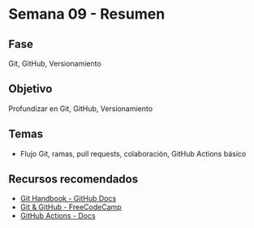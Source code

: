# Semana 09 - Resumen

## Fase
Git, GitHub, Versionamiento

## Objetivo
Profundizar en Git, GitHub, Versionamiento

## Temas
- Flujo Git, ramas, pull requests, colaboración, GitHub Actions básico

## Recursos recomendados
- [Git Handbook - GitHub Docs](https://docs.github.com/en/get-started/using-git)
- [Git & GitHub - FreeCodeCamp](https://www.freecodecamp.org/news/git-and-github-for-beginners/)
- [GitHub Actions - Docs](https://docs.github.com/en/actions)
